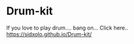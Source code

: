 # Drum-kit

If you love to play drum....
bang on... Click here..
https://sidxolo.github.io/Drum-kit/
